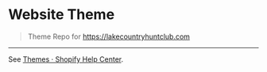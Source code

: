 # Website Theme

> Theme Repo for https://lakecountryhuntclub.com

***

See [Themes · Shopify Help Center](https://help.shopify.com/en/manual/online-store/themes?st_campaign=themes_footer&st_source=admin&utm_campaign=themes_footer&utm_source=admin).

